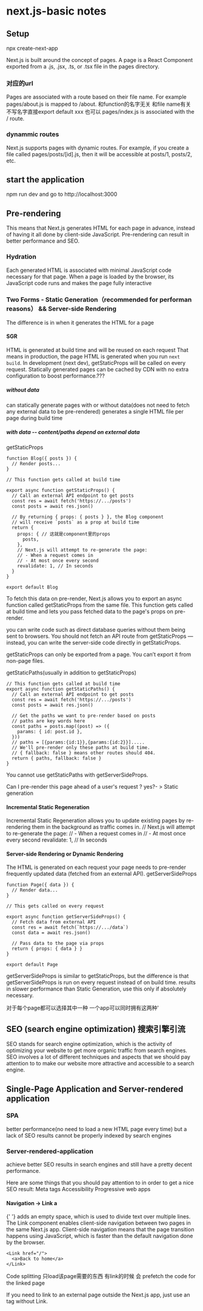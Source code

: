# next.js-basic notes

## Setup
npx create-next-app

Next.js is built around the concept of pages. A page is a React Component exported from a .js, .jsx, .ts, or .tsx file in the pages directory.

### 对应的url
Pages are associated with a route based on their file name. For example pages/about.js is mapped to /about. 
和function的名字无关 和file name有关
不写名字直接export default xxx 也可以
pages/index.js is associated with the / route.

### dynammic routes
Next.js supports pages with dynamic routes. For example, if you create a file called pages/posts/[id].js, then it will be accessible at posts/1, posts/2, etc.


## start the application 
npm run dev
and go to http://localhost:3000

## Pre-rendering
This means that Next.js generates HTML for each page in advance, instead of having it all done by client-side JavaScript. Pre-rendering can result in better performance and SEO.

### Hydration
Each generated HTML is associated with minimal JavaScript code necessary for that page. When a page is loaded by the browser, its JavaScript code runs and makes the page fully interactive

### Two Forms - Static Generation（recommended for performan reasons） && Server-side Rendering
The difference is in when it generates the HTML for a page

#### SGR
HTML is generated at build time and will be reused on each request
That means in production, the page HTML is generated when you run `next build`.
In development (next dev), getStaticProps will be called on every request.
Statically generated pages can be cached by CDN with no extra configuration to boost performance.???

##### without data
can statically generate pages with or without data(does not need to fetch any external data to be pre-rendered)
generates a single HTML file per page during build time

##### with data -- content/paths depend on external data
getStaticProps
```
function Blog({ posts }) {
  // Render posts...
}

// This function gets called at build time

export async function getStaticProps() {
  // Call an external API endpoint to get posts
  const res = await fetch('https://.../posts')
  const posts = await res.json()

  // By returning { props: { posts } }, the Blog component
  // will receive `posts` as a prop at build time 
  return {
    props: { // 这就是component里的props
      posts,
    },
    // Next.js will attempt to re-generate the page:
    // - When a request comes in
    // - At most once every second
    revalidate: 1, // In seconds
  }
}

export default Blog
```
To fetch this data on pre-render, Next.js allows you to export an async function called getStaticProps from the same file. This function gets called at build time and lets you pass fetched data to the page's props on pre-render.

you can write code such as direct database queries without them being sent to browsers. You should not fetch an API route from getStaticProps — instead, you can write the server-side code directly in getStaticProps.

getStaticProps can only be exported from a page. You can’t export it from non-page files.

getStaticPaths(usually in addition to getStaticProps)
```
// This function gets called at build time
export async function getStaticPaths() {
  // Call an external API endpoint to get posts
  const res = await fetch('https://.../posts')
  const posts = await res.json()

  // Get the paths we want to pre-render based on posts
  // paths are key words here
  const paths = posts.map((post) => ({
    params: { id: post.id },
  }))
  // paths = [{params:{id:1}},{params:{id:2}}].....
  // We'll pre-render only these paths at build time.
  // { fallback: false } means other routes should 404.
  return { paths, fallback: false }
}
```
You cannot use getStaticPaths with getServerSideProps.


Can I pre-render this page ahead of a user's request ? yes?- > Static generation



#### Incremental Static Regeneration
 Incremental Static Regeneration allows you to update existing pages by re-rendering them in the background as traffic comes in.
// Next.js will attempt to re-generate the page:
// - When a request comes in
// - At most once every second
revalidate: 1, // In seconds

#### Server-side Rendering or Dynamic Rendering
The HTML is generated on each request
your page needs to pre-render frequently updated data (fetched from an external API). 
getServerSideProps
```
function Page({ data }) {
  // Render data...
}

// This gets called on every request

export async function getServerSideProps() {
  // Fetch data from external API
  const res = await fetch(`https://.../data`)
  const data = await res.json()

  // Pass data to the page via props
  return { props: { data } }
}

export default Page
```
getServerSideProps is similar to getStaticProps, but the difference is that getServerSideProps is run on every request instead of on build time.
results in slower performance than Static Generation, use this only if absolutely necessary.



对于每个page都可以选择其中一种 一个app可以同时拥有这两种'

## SEO (search engine optimization) 搜索引擎引流
SEO stands for search engine optimization, which is the activity of optimizing your website to get more organic traffic from search engines. SEO involves a lot of different techniques and aspects that we should pay attention to to make our website more attractive and accessible to a search engine.

## Single-Page Application and Server-rendered application
### SPA
better performance(no need to load a new HTML page every time)
but a lack of SEO results
cannot be properly indexed by search engines


### Server-rendered-application 
achieve better SEO results in search engines 
and still have a pretty decent performance.

Here are some things that you should pay attention to in order to get a nice SEO result:
Meta tags
Accessibility
Progressive web apps


#### Navigation -> Link a
{' '} adds an empty space, which is used to divide text over multiple lines.
The Link component enables client-side navigation between two pages in the same Next.js app.
Client-side navigation means that the page transition happens using JavaScript, which is faster than the default navigation done by the browser.
```
<Link href="/">
  <a>Back to home</a>
</Link>
```
Code splitting 只load该page需要的东西
有link的时候 会 prefetch the code for the linked page 

If you need to link to an external page outside the Next.js app, just use an <a> tag without Link.


